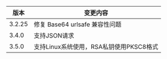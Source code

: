 | 版本     | 变更内容                       |
|--------|----------------------------|
| 3.2.25 | 修复 Base64 urlsafe 兼容性问题    |
| 3.4.0  | 支持JSON请求                   |
| 3.5.0  | 支持Linux系统使用，RSA私钥使用PKSC8格式 |
